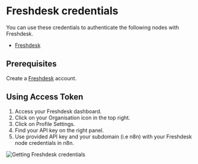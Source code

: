 # Freshdesk credentials

You can use these credentials to authenticate the following nodes with Freshdesk.

- [Freshdesk](/integrations/builtin/app-nodes/n8n-nodes-base.freshdesk/)

## Prerequisites

Create a [Freshdesk](https://freshdesk.com/) account.

## Using Access Token

1. Access your Freshdesk dashboard.
2. Click on your Organisation icon in the top right.
3. Click on Profile Settings.
4. Find your API key on the right panel.
5. Use provided API key and your subdomain (i.e n8n) with your Freshdesk node credentials in n8n.

![Getting Freshdesk credentials](/_images/integrations/builtin/credentials/freshdesk/using-access-token.gif)
